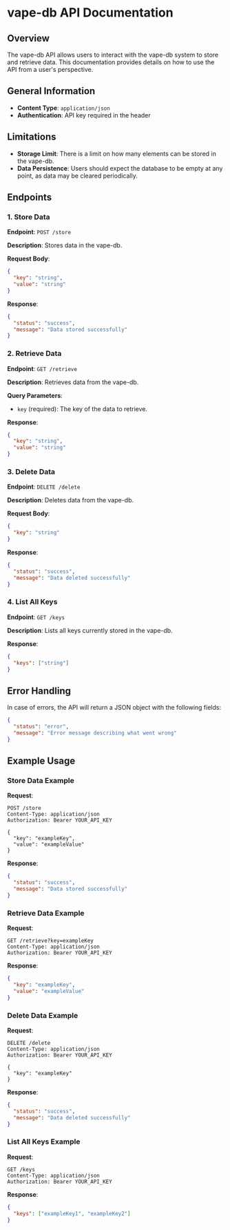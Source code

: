 # vape-db API Documentation

## Overview

The vape-db API allows users to interact with the vape-db system to store and retrieve data. This documentation provides details on how to use the API from a user's perspective.

## General Information

- **Content Type**: `application/json`
- **Authentication**: API key required in the header

## Limitations

- **Storage Limit**: There is a limit on how many elements can be stored in the vape-db.
- **Data Persistence**: Users should expect the database to be empty at any point, as data may be cleared periodically.

## Endpoints

### 1. Store Data

**Endpoint**: `POST /store`

**Description**: Stores data in the vape-db.

**Request Body**:
```json
{
  "key": "string",
  "value": "string"
}
```

**Response**:
```json
{
  "status": "success",
  "message": "Data stored successfully"
}
```

### 2. Retrieve Data

**Endpoint**: `GET /retrieve`

**Description**: Retrieves data from the vape-db.

**Query Parameters**:
- `key` (required): The key of the data to retrieve.

**Response**:
```json
{
  "key": "string",
  "value": "string"
}
```

### 3. Delete Data

**Endpoint**: `DELETE /delete`

**Description**: Deletes data from the vape-db.

**Request Body**:
```json
{
  "key": "string"
}
```

**Response**:
```json
{
  "status": "success",
  "message": "Data deleted successfully"
}
```

### 4. List All Keys

**Endpoint**: `GET /keys`

**Description**: Lists all keys currently stored in the vape-db.

**Response**:
```json
{
  "keys": ["string"]
}
```

## Error Handling

In case of errors, the API will return a JSON object with the following fields:

```json
{
  "status": "error",
  "message": "Error message describing what went wrong"
}
```

## Example Usage

### Store Data Example

**Request**:
```http
POST /store
Content-Type: application/json
Authorization: Bearer YOUR_API_KEY

{
  "key": "exampleKey",
  "value": "exampleValue"
}
```

**Response**:
```json
{
  "status": "success",
  "message": "Data stored successfully"
}
```

### Retrieve Data Example

**Request**:
```http
GET /retrieve?key=exampleKey
Content-Type: application/json
Authorization: Bearer YOUR_API_KEY
```

**Response**:
```json
{
  "key": "exampleKey",
  "value": "exampleValue"
}
```

### Delete Data Example

**Request**:
```http
DELETE /delete
Content-Type: application/json
Authorization: Bearer YOUR_API_KEY

{
  "key": "exampleKey"
}
```

**Response**:
```json
{
  "status": "success",
  "message": "Data deleted successfully"
}
```

### List All Keys Example

**Request**:
```http
GET /keys
Content-Type: application/json
Authorization: Bearer YOUR_API_KEY
```

**Response**:
```json
{
  "keys": ["exampleKey1", "exampleKey2"]
}
```